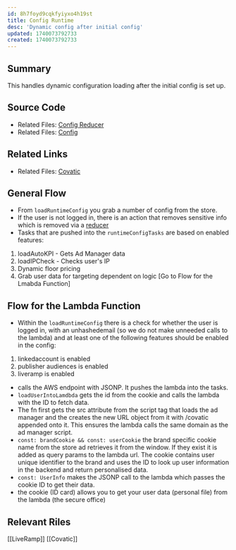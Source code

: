```yaml
---
id: 8h7foyd9cqkfyiyxo4h19st
title: Config Runtime
desc: 'Dynamic config after initial config'
updated: 1740073792733
created: 1740073792733
---
```

## Summary
This handles dynamic configuration loading after the initial config is set up.

## Source Code
- Related Files: [Config Reducer](/ncu-ad-manager/src/Modules/Config/Config.reducer.ts)
- Related Files: [Config](/ncu-ad-manager/src/Modules/Config/Config.ts)

## Related Links
- Related Files: [Covatic](/ncu-ad-manager/src/Modules/Covatic/CovaticAccountLink.ts)

## General Flow
- From `loadRuntimeConfig` you grab a number of config from the store.
- If the user is not logged in, there is an action that removes sensitive info which is removed via a [reducer](/ncu-ad-manager/src/Modules/Config/Config.reducer.ts) 
- Tasks that are pushed into the `runtimeConfigTasks` are based on enabled features: 
1. loadAutoKPI - Gets Ad Manager data 
2. loadIPCheck - Checks user's IP
3. Dynamic floor pricing
4. Grab user data for targeting dependent on logic [Go to Flow for the Lmabda Function]

## Flow for the Lambda Function 
- Within the `loadRuntimeConfig` there is a check for whether the user is logged in, with an unhashedemail (so we do not make unneeded calls to the lambda) and at least one of the following features should be enabled in the config:
1. linkedaccount is enabled
2. publisher audiences is enabled
3. liveramp is enabled
- calls the AWS endpoint with JSONP. It pushes the lambda into the tasks.
- `loadUserIntoLamdbda` gets the id from the cookie and calls the lambda with the ID to fetch data. 
- The fn first gets the src attribute from the script tag that loads the ad manager and the creates the new URL object from it with /covatic appended onto it. This ensures the lambda calls the same domain as the ad manager script. 
- `const: brandCookie && const: userCookie` the brand specific cookie name from the store ad retrieves it from the window. If they exist it is added as query params to the lambda url. The cookie contains user unique identifier to the brand and uses the ID to look up user information in the backend and return personalised data. 
- `const: UserInfo` makes the JSONP call to the lambda which passes the cookie ID to get their data. 
- the cookie (ID card) allows you to get your user data (personal file) from the lambda (the secure office)

## Relevant Riles 
[[LiveRamp]]
[[Covatic]]
